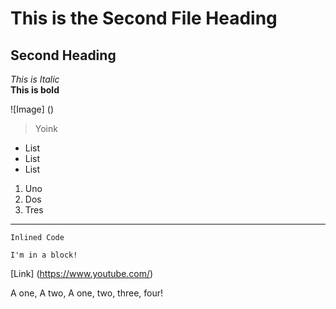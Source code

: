 # This is the Second File Heading
## Second Heading
*This is Italic*  
**This is bold** 

![Image] ()
> Yoink

- List
- List
- List

1. Uno
2. Dos
3. Tres

---

`Inlined Code`

```
I'm in a block!
```

[Link] (https://www.youtube.com/)

A one, A two, A one, two, three, four!
